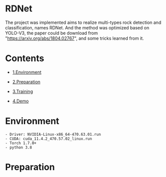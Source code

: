 # RDNet
The project was implemented aims to realize multi-types rock detection and classification, names RDNet. And the method was optimized based on YOLO-V3, the paper could be download from "https://arxiv.org/abs/1804.02767", and some tricks learned from it.
# Contents
- [1.Environment](#environment)

- [2.Preparation](#preparation)

- [3.Training](#training)

- [4.Demo](#demo)
# Environment
    - Driver: NVIDIA-Linux-x86_64-470.63.01.run
    - CUDA: cuda_11.4.2_470.57.02_linux.run
    - Torch 1.7.0+
    - python 3.8
# Preparation
